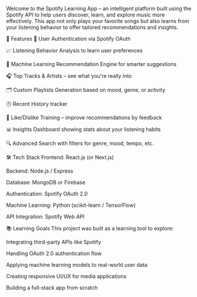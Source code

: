 Welcome to the Spotify Learning App – an intelligent platform built using the Spotify API to help users discover, learn, and explore music more effectively. This app not only plays your favorite songs but also learns from your listening behavior to offer tailored recommendations and insights.

🚀 Features
🎵 User Authentication via Spotify OAuth

📈 Listening Behavior Analysis to learn user preferences

🧠 Machine Learning Recommendation Engine for smarter suggestions

🎧 Top Tracks & Artists – see what you're really into

🗂️ Custom Playlists Generation based on mood, genre, or activity

🕒 Recent History tracker

💚 Like/Dislike Training – improve recommendations by feedback

📊 Insights Dashboard showing stats about your listening habits

🔍 Advanced Search with filters for genre, mood, tempo, etc.

🛠️ Tech Stack
Frontend: React.js (or Next.js)

Backend: Node.js / Express

Database: MongoDB or Firebase

Authentication: Spotify OAuth 2.0

Machine Learning: Python (scikit-learn / TensorFlow)

API Integration: Spotify Web API

📚 Learning Goals
This project was built as a learning tool to explore:

Integrating third-party APIs like Spotify

Handling OAuth 2.0 authentication flow

Applying machine learning models to real-world user data

Creating responsive UI/UX for media applications

Building a full-stack app from scratch
